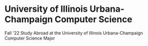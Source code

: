 # University of Illinois Urbana-Champaign Computer Science

Fall '22 Study Abroad at the University of Illinois Urbana-Champaign Computer Science Major
